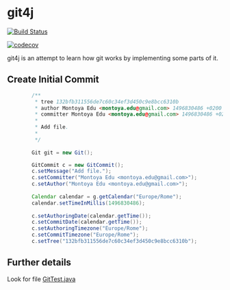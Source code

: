 # git4j

[![Build Status](https://travis-ci.org/ethiclab/git4j.svg?branch=master)](https://travis-ci.org/ethiclab/git4j)

[![codecov](https://codecov.io/gh/ethiclab/git4j/branch/master/graph/badge.svg)](https://codecov.io/gh/ethiclab/git4j)

git4j is an attempt to learn how git works by implementing some parts of it.


## Create Initial Commit

```java
        /**
         * tree 132bfb311556de7c60c34ef3d450c9e8bcc6310b
         * author Montoya Edu <montoya.edu@gmail.com> 1496830486 +0200
         * committer Montoya Edu <montoya.edu@gmail.com> 1496830486 +0200
         *
         * Add file.
         *
         */
         
        Git git = new Git();

        GitCommit c = new GitCommit();
        c.setMessage("Add file.");
        c.setCommitter("Montoya Edu <montoya.edu@gmail.com>");
        c.setAuthor("Montoya Edu <montoya.edu@gmail.com>");
        
        Calendar calendar = g.getCalendar("Europe/Rome");
        calendar.setTimeInMillis(1496830486);
        
        c.setAuthoringDate(calendar.getTime());
        c.setCommitDate(calendar.getTime());
        c.setAuthoringTimezone("Europe/Rome");
        c.setCommitTimezone("Europe/Rome");
        c.setTree("132bfb311556de7c60c34ef3d450c9e8bcc6310b");
```

## Further details

Look for file [GitTest.java](src/test/java/it/ethiclab/git4j/GitTest.java)
